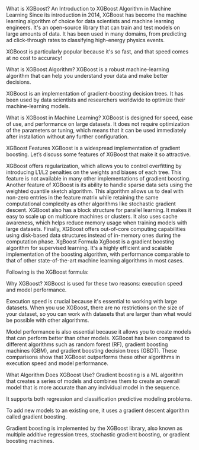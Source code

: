What is XGBoost? An Introduction to XGBoost Algorithm in Machine Learning
Since its introduction in 2014, XGBoost has become the machine learning algorithm of choice for data scientists and machine learning engineers. It's an open-source library that can train and test models on large amounts of data. It has been used in many domains, from predicting ad click-through rates to classifying high-energy physics events.

XGBoost is particularly popular because it's so fast, and that speed comes at no cost to accuracy!

What is XGBoost Algorithm?
XGBoost is a robust machine-learning algorithm that can help you understand your data and make better decisions.

XGBoost is an implementation of gradient-boosting decision trees. It has been used by data scientists and researchers worldwide to optimize their machine-learning models.

What is XGBoost in Machine Learning?
XGBoost is designed for speed, ease of use, and performance on large datasets. It does not require optimization of the parameters or tuning, which means that it can be used immediately after installation without any further configuration.

XGBoost Features
XGBoost is a widespread implementation of gradient boosting. Let’s discuss some features of XGBoost that make it so attractive.

XGBoost offers regularization, which allows you to control overfitting by introducing L1/L2 penalties on the weights and biases of each tree. This feature is not available in many other implementations of gradient boosting.
Another feature of XGBoost is its ability to handle sparse data sets using the weighted quantile sketch algorithm. This algorithm allows us to deal with non-zero entries in the feature matrix while retaining the same computational complexity as other algorithms like stochastic gradient descent.
XGBoost also has a block structure for parallel learning. It makes it easy to scale up on multicore machines or clusters. It also uses cache awareness, which helps reduce memory usage when training models with large datasets.
Finally, XGBoost offers out-of-core computing capabilities using disk-based data structures instead of in-memory ones during the computation phase.
XgBoost Formula
XgBoost is a gradient boosting algorithm for supervised learning. It's a highly efficient and scalable implementation of the boosting algorithm, with performance comparable to that of other state-of-the-art machine learning algorithms in most cases.

Following is the XGBoost formula:

Why XGBoost?
XGBoost is used for these two reasons: execution speed and model performance.

Execution speed is crucial because it's essential to working with large datasets. When you use XGBoost, there are no restrictions on the size of your dataset, so you can work with datasets that are larger than what would be possible with other algorithms.

Model performance is also essential because it allows you to create models that can perform better than other models. XGBoost has been compared to different algorithms such as random forest (RF), gradient boosting machines (GBM), and gradient boosting decision trees (GBDT). These comparisons show that XGBoost outperforms these other algorithms in execution speed and model performance.

What Algorithm Does XGBoost Use?
Gradient boosting is a ML algorithm that creates a series of models and combines them to create an overall model that is more accurate than any individual model in the sequence.

It supports both regression and classification predictive modeling problems.

To add new models to an existing one, it uses a gradient descent algorithm called gradient boosting.

Gradient boosting is implemented by the XGBoost library, also known as multiple additive regression trees, stochastic gradient boosting, or gradient boosting machines.
